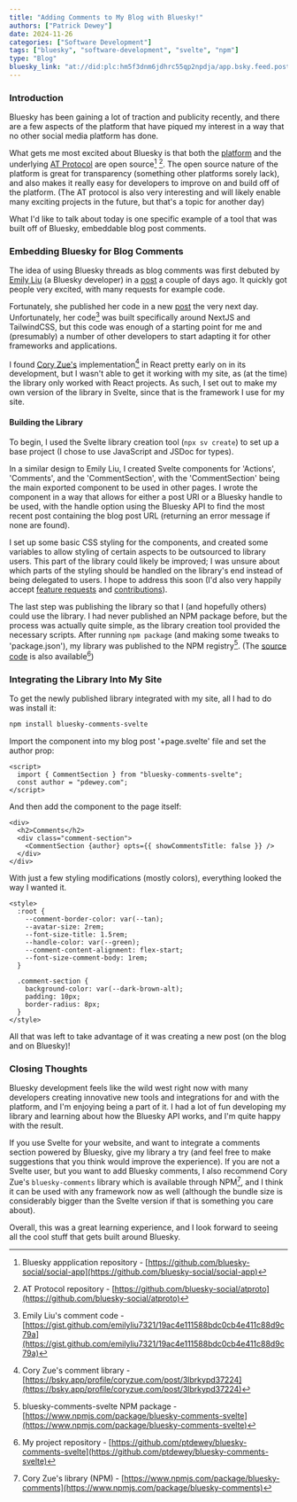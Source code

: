 ```yaml
---
title: "Adding Comments to My Blog with Bluesky!"
authors: ["Patrick Dewey"]
date: 2024-11-26
categories: ["Software Development"]
tags: ["bluesky", "software-development", "svelte", "npm"]
type: "Blog"
bluesky_link: "at://did:plc:hm5f3dnm6jdhrc55qp2npdja/app.bsky.feed.post/3lbvhkkrg4c2c"
---
```


### Introduction

Bluesky has been gaining a lot of traction and publicity recently, and there are a few aspects of the platform that have piqued my interest in a way that no other social media platform has done.

What gets me most excited about Bluesky is that both the [platform](https://bsky.app) and the underlying [AT Protocol](https://atproto.com/) are open source[^app] [^atproto]. The open source nature of the platform is great for transparency (something other platforms sorely lack), and also makes it really easy for developers to improve on and build off of the platform. (The AT protocol is also very interesting and will likely enable many exciting projects in the future, but that's a topic for another day)

What I'd like to talk about today is one specific example of a tool that was built off of Bluesky, embeddable blog post comments.

### Embedding Bluesky for Blog Comments

The idea of using Bluesky threads as blog comments was first debuted by [Emily Liu](https://bsky.app/profile/emilyliu.me) (a Bluesky developer) in a [post](https://emilyliu.me/blog/open-network) a couple of days ago. It quickly got people very excited, with many requests for example code.

Fortunately, she published her code in a new [post](https://bsky.app/profile/emilyliu.me/post/3lbqta5lnck2i) the very next day. Unfortunately, her code[^em-gist] was built specifically around NextJS and TailwindCSS, but this code was enough of a starting point for me and (presumably) a number of other developers to start adapting it for other frameworks and applications.

I found [Cory Zue's](https://bsky.app/profile/coryzue.com) implementation[^co] in React pretty early on in its development, but I wasn't able to get it working with my site, as (at the time) the library only worked with React projects. As such, I set out to make my own version of the library in Svelte, since that is the framework I use for my site.

#### Building the Library

To begin, I used the Svelte library creation tool (`npx sv create`) to set up a base project (I chose to use JavaScript and JSDoc for types).

In a similar design to Emily Liu, I created Svelte components for 'Actions', 'Comments', and the 'CommentSection', with the 'CommentSection' being the main exported component to be used in other pages. I wrote the component in a way that allows for either a post URI or a Bluesky handle to be used, with the handle option using the Bluesky API to find the most recent post containing the blog post URL (returning an error message if none are found).

I set up some basic CSS styling for the components, and created some variables to allow styling of certain aspects to be outsourced to library users. This part of the library could likely be improved; I was unsure about which parts of the styling should be handled on the library's end instead of being delegated to users. I hope to address this soon (I'd also very happily accept [feature requests](https://github.com/ptdewey/bluesky-comments-svelte/issues) and [contributions](https://github.com/ptdewey/bluesky-comments-svelte/pulls)).

The last step was publishing the library so that I (and hopefully others) could use the library. I had never published an NPM package before, but the process was actually quite simple, as the library creation tool provided the necessary scripts. After running `npm package` (and making some tweaks to 'package.json'), my library was published to the NPM registry[^npm-bcs]. (The [source code](https://github.com/ptdewey/bluesky-comments-svelte) is also available[^bcs])

### Integrating the Library Into My Site

To get the newly published library integrated with my site, all I had to do was install it:
```sh
npm install bluesky-comments-svelte
```
Import the component into my blog post '+page.svelte' file and set the author prop:
```svelte
<script>
  import { CommentSection } from "bluesky-comments-svelte";
  const author = "pdewey.com";
</script>
```
And then add the component to the page itself:
```svelte
<div>
  <h2>Comments</h2>
  <div class="comment-section">
    <CommentSection {author} opts={{ showCommentsTitle: false }} />
  </div>
</div>
```

With just a few styling modifications (mostly colors), everything looked the way I wanted it.
```svelte
<style>
  :root {
    --comment-border-color: var(--tan);
    --avatar-size: 2rem;
    --font-size-title: 1.5rem;
    --handle-color: var(--green);
    --comment-content-alignment: flex-start;
    --font-size-comment-body: 1rem;
  }

  .comment-section {
    background-color: var(--dark-brown-alt);
    padding: 10px;
    border-radius: 8px;
  }
</style>
```

All that was left to take advantage of it was creating a new post (on the blog and on Bluesky)!

### Closing Thoughts

Bluesky development feels like the wild west right now with many developers creating innovative new tools and integrations for and with the platform, and I'm enjoying being a part of it. I had a lot of fun developing my library and learning about how the Bluesky API works, and I'm quite happy with the result.

If you use Svelte for your website, and want to integrate a comments section powered by Bluesky, give my library a try (and feel free to make suggestions that you think would improve the experience).
If you are not a Svelte user, but you want to add Bluesky comments, I also recommend Cory Zue's `bluesky-comments` library which is available through NPM[^co-npm], and I think it can be used with any framework now as well (although the bundle size is considerably bigger than the Svelte version if that is something you care about).

Overall, this was a great learning experience, and I look forward to seeing all the cool stuff that gets built around Bluesky.

[^em-post]: Emily Liu's original blog post - [https://emilyliu.me/blog/open-network](https://emilyliu.me/blog/open-network)
[^em-gist]: Emily Liu's comment code - [https://gist.github.com/emilyliu7321/19ac4e111588bdc0cb4e411c88d9c79a](https://gist.github.com/emilyliu7321/19ac4e111588bdc0cb4e411c88d9c79a)
[^co]: Cory Zue's comment library - [https://bsky.app/profile/coryzue.com/post/3lbrkypd37224](https://bsky.app/profile/coryzue.com/post/3lbrkypd37224)
[^co-npm]: Cory Zue's library (NPM) - [https://www.npmjs.com/package/bluesky-comments](https://www.npmjs.com/package/bluesky-comments)
[^app]: Bluesky appplication repository - [https://github.com/bluesky-social/social-app](https://github.com/bluesky-social/social-app)
[^atproto]: AT Protocol repository - [https://github.com/bluesky-social/atproto](https://github.com/bluesky-social/atproto)
[^bcs]: My project repository - [https://github.com/ptdewey/bluesky-comments-svelte](https://github.com/ptdewey/bluesky-comments-svelte)
[^npm-bcs]: bluesky-comments-svelte NPM package - [https://www.npmjs.com/package/bluesky-comments-svelte](https://www.npmjs.com/package/bluesky-comments-svelte)
